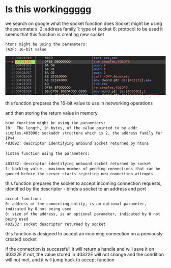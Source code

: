 # Is this workinggggg

we search on google what the socket function does
    Socket might be using the parameters: 
    2: address family 
    1: type of socket 
    6: protocol to be used
it seems that this function is creating new socket 

    htons might be using the parameters: 
    7A2F: 16-bit value

![test](./img/debuggin1.png)

this function prepares the 16-bit value to use in networking operations 

and then storing the return value in memory

    bind function might be using the parameters: 
    10:  The length, in bytes, of the value pointed to by addr
    simples.403090: sockaddr structure which is 2, the address family for IPv4
    403092: descriptor identifying unbound socket returned by htons

    listen function using the parameters: 

    403232: descriptor identifying unbound socket returned by socket
    1: backlog value - maximum number of pending connections that can be queued before the server starts rejecting new connection attempts

this function prepares the socket to accept incoming connection requests, identified by the descriptor - binds a socket to an address and port

    accept function: 
    0: address of the connecting entity, is an optional parameter, indicated by 0 not being used
    0: size of the address, is an optional parameter, indicated by 0 not being used
    403232: socket descriptor returned by socket

this function is designed to accept an incoming connection on a previously created socket

if the connection is successfull it will return a handle and will save it on 40322E
if not, the value stored in 40322E will not change and the condition will not met, and it will jump back to accept function